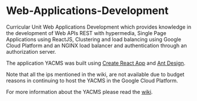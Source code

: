 # Web-Applications-Development
Curricular Unit Web Applications Development which provides knowledge in the development of Web APIs REST with hypermedia, Single Page Applications using ReactJS, Clustering and load balancing using Google Cloud Platform and an NGINX load balancer and authentication through an authorization server.

The application YACMS was built using [Create React App](https://github.com/facebook/create-react-app) and [Ant Design](https://ant.design/).

Note that all the ips mentioned in the wiki, are not available due to budget reasons in continuing to host the YACMS in the Google Cloud Platform.

For more information about the YACMS please read the [wiki](https://github.com/JoaoLeitao/Web-Applications-Development/wiki).
